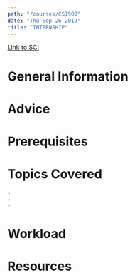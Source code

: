 ```yaml
---
path: "/courses/CS1900"
date: "Thu Sep 26 2019"
title: "INTERNSHIP"
---
```

[Link to SCI]("http://courses.sci.pitt.edu/courses/courses/view/CS-1900")

# General Information

# Advice


# Prerequisites
<!-- PREREQ_REPLACEMENT (Do not remove) -->

<!-- END PREREQ_REPLACEMENT (Do not remove) -->
# Topics Covered
	- 
	-
	-
# Workload

<!-- TESTIMONIALS
# Testimonials
This gets replaced with Gatsby, its
data comes from Google Sheets for easier
editing!
-->

# Resources

